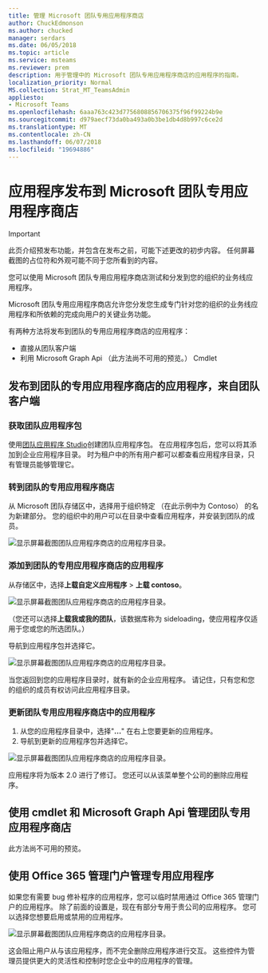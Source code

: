 ```yaml
---
title: 管理 Microsoft 团队专用应用程序商店
author: ChuckEdmonson
ms.author: chucked
manager: serdars
ms.date: 06/05/2018
ms.topic: article
ms.service: msteams
ms.reviewer: prem
description: 用于管理中的 Microsoft 团队专用应用程序商店的应用程序的指南。
localization_priority: Normal
MS.collection: Strat_MT_TeamsAdmin
appliesto:
- Microsoft Teams
ms.openlocfilehash: 6aaa763c423d7756808856706375f96f99224b9e
ms.sourcegitcommit: d979aecf73da0ba493a0b3be1db4d8b997c6ce2d
ms.translationtype: MT
ms.contentlocale: zh-CN
ms.lasthandoff: 06/07/2018
ms.locfileid: "19694886"
---
```

<a name="publish-apps-to-the-microsoft-teams-private-app-store"></a>应用程序发布到 Microsoft 团队专用应用程序商店
============================================

> [!IMPORTANT]
> 此页介绍预发布功能，并包含在发布之前，可能下述更改的初步内容。 任何屏幕截图的占位符和外观可能不同于您所看到的内容。

您可以使用 Microsoft 团队专用应用程序商店测试和分发到您的组织的业务线应用程序。 

Microsoft 团队专用应用程序商店允许您分发您生成专门针对您的组织的业务线应用程序和所依赖的完成向用户的关键业务功能。 
 
有两种方法将发布到团队的专用应用程序商店的应用程序：
- 直接从团队客户端 
- 利用 Microsoft Graph Api （此方法尚不可用的预览。） Cmdlet

## <a name="publish-an-app-to-the-teams-private-app-store-from-the-teams-client"></a>发布到团队的专用应用程序商店的应用程序，来自团队客户端

### <a name="get-a-teams-app-package"></a>获取团队应用程序包

使用[团队应用程序 Studio](https://docs.microsoft.com/en-us/microsoftteams/platform/get-started/get-started-app-studio)创建团队应用程序包。 在应用程序包后，您可以将其添加到企业应用程序目录。 时为租户中的所有用户都可以都查看应用程序目录，只有管理员能够管理它。

### <a name="go-to-the-teams-private-app-store"></a>转到团队的专用应用程序商店

从 Microsoft 团队存储区中，选择用于组织特定 （在此示例中为 Contoso） 的名为新建部分。 您的组织中的用户可以在目录中查看应用程序，并安装到团队的成员。 

![显示屏幕截图团队应用程序商店的应用程序目录。](media/private-app-store-teams-image01.png)

### <a name="add-an-app-to-the-teams-private-app-store"></a>添加到团队的专用应用程序商店的应用程序

从存储区中，选择**上载自定义应用程序** > **上载 contoso**。

![显示屏幕截图团队应用程序商店的应用程序目录。](media/private-app-store-teams-image02.png)

（您还可以选择**上载我或我的团队**，该数据库称为 sideloading，使应用程序仅适用于您或您的所选团队。） 

导航到应用程序包并选择它。

![显示屏幕截图团队应用程序商店的应用程序目录。](media/private-app-store-teams-image03.png)

当您返回到您的应用程序目录时，就有新的企业应用程序。 请记住，只有您和您的组织的成员有权访问此应用程序目录。

### <a name="update-an-app-in-the-teams-private-app-store"></a>更新团队专用应用程序商店中的应用程序

1. 从您的应用程序目录中，选择"**...**" 在右上您要更新的应用程序。
2. 导航到更新的应用程序包并选择它。

![显示屏幕截图团队应用程序商店的应用程序目录。](media/private-app-store-teams-image04.png)

应用程序将为版本 2.0 进行了修订。 您还可以从该菜单整个公司的删除应用程序。

## <a name="manage-the-teams-private-app-store-by-using-cmdlets-and-microsoft-graph-apis"></a>使用 cmdlet 和 Microsoft Graph Api 管理团队专用应用程序商店

此方法尚不可用的预览。

## <a name="use-the-office-365-admin-portal-to-manage-private-apps"></a>使用 Office 365 管理门户管理专用应用程序

如果您有需要 bug 修补程序的应用程序，您可以临时禁用通过 Office 365 管理门户的应用程序。 除了前面的设置是，现在有部分专用于贵公司的应用程序。 您可以选择您想要启用或禁用的应用程序。

![显示屏幕截图团队应用程序商店的应用程序目录。](media/private-app-store-teams-image05.png)

这会阻止用户从与该应用程序，而不完全删除应用程序进行交互。 这些控件为管理员提供更大的灵活性和控制时您企业中的应用程序的管理。 


